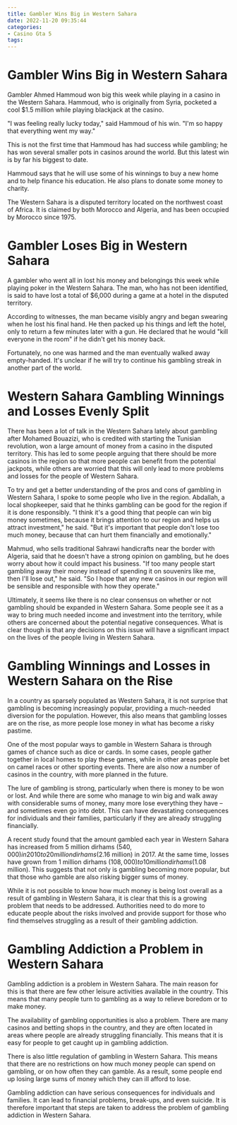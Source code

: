 ```yaml
---
title: Gambler Wins Big in Western Sahara
date: 2022-11-20 09:35:44
categories:
- Casino Gta 5
tags:
---
```



#  Gambler Wins Big in Western Sahara

Gambler Ahmed Hammoud won big this week while playing in a casino in the Western Sahara. Hammoud, who is originally from Syria, pocketed a cool $1.5 million while playing blackjack at the casino.

"I was feeling really lucky today," said Hammoud of his win. "I'm so happy that everything went my way."

This is not the first time that Hammoud has had success while gambling; he has won several smaller pots in casinos around the world. But this latest win is by far his biggest to date.

Hammoud says that he will use some of his winnings to buy a new home and to help finance his education. He also plans to donate some money to charity.

The Western Sahara is a disputed territory located on the northwest coast of Africa. It is claimed by both Morocco and Algeria, and has been occupied by Morocco since 1975.

#  Gambler Loses Big in Western Sahara 

A gambler who went all in lost his money and belongings this week while playing poker in the Western Sahara. The man, who has not been identified, is said to have lost a total of $6,000 during a game at a hotel in the disputed territory. 

According to witnesses, the man became visibly angry and began swearing when he lost his final hand. He then packed up his things and left the hotel, only to return a few minutes later with a gun. He declared that he would "kill everyone in the room" if he didn't get his money back. 

Fortunately, no one was harmed and the man eventually walked away empty-handed. It's unclear if he will try to continue his gambling streak in another part of the world.

#  Western Sahara Gambling Winnings and Losses Evenly Split 

There has been a lot of talk in the Western Sahara lately about gambling after Mohamed Bouazizi, who is credited with starting the Tunisian revolution, won a large amount of money from a casino in the disputed territory. This has led to some people arguing that there should be more casinos in the region so that more people can benefit from the potential jackpots, while others are worried that this will only lead to more problems and losses for the people of Western Sahara.

To try and get a better understanding of the pros and cons of gambling in Western Sahara, I spoke to some people who live in the region. Abdallah, a local shopkeeper, said that he thinks gambling can be good for the region if it is done responsibly. "I think it's a good thing that people can win big money sometimes, because it brings attention to our region and helps us attract investment," he said. "But it's important that people don't lose too much money, because that can hurt them financially and emotionally."

Mahmud, who sells traditional Sahrawi handicrafts near the border with Algeria, said that he doesn't have a strong opinion on gambling, but he does worry about how it could impact his business. "If too many people start gambling away their money instead of spending it on souvenirs like me, then I'll lose out," he said. "So I hope that any new casinos in our region will be sensible and responsible with how they operate."

Ultimately, it seems like there is no clear consensus on whether or not gambling should be expanded in Western Sahara. Some people see it as a way to bring much needed income and investment into the territory, while others are concerned about the potential negative consequences. What is clear though is that any decisions on this issue will have a significant impact on the lives of the people living in Western Sahara.

#  Gambling Winnings and Losses in Western Sahara on the Rise 

In a country as sparsely populated as Western Sahara, it is not surprise that gambling is becoming increasingly popular, providing a much-needed diversion for the population. However, this also means that gambling losses are on the rise, as more people lose money in what has become a risky pastime.

One of the most popular ways to gamble in Western Sahara is through games of chance such as dice or cards. In some cases, people gather together in local homes to play these games, while in other areas people bet on camel races or other sporting events. There are also now a number of casinos in the country, with more planned in the future.

The lure of gambling is strong, particularly when there is money to be won or lost. And while there are some who manage to win big and walk away with considerable sums of money, many more lose everything they have – and sometimes even go into debt. This can have devastating consequences for individuals and their families, particularly if they are already struggling financially.

A recent study found that the amount gambled each year in Western Sahara has increased from 5 million dirhams ($540,000) in 2010 to 20 million dirhams ($2.16 million) in 2017. At the same time, losses have grown from 1 million dirhams ($108,000) to 10 million dirhams ($1.08 million). This suggests that not only is gambling becoming more popular, but that those who gamble are also risking bigger sums of money.

While it is not possible to know how much money is being lost overall as a result of gambling in Western Sahara, it is clear that this is a growing problem that needs to be addressed. Authorities need to do more to educate people about the risks involved and provide support for those who find themselves struggling as a result of their gambling addiction.

#  Gambling Addiction a Problem in Western Sahara

Gambling addiction is a problem in Western Sahara. The main reason for this is that there are few other leisure activities available in the country. This means that many people turn to gambling as a way to relieve boredom or to make money.

The availability of gambling opportunities is also a problem. There are many casinos and betting shops in the country, and they are often located in areas where people are already struggling financially. This means that it is easy for people to get caught up in gambling addiction.

There is also little regulation of gambling in Western Sahara. This means that there are no restrictions on how much money people can spend on gambling, or on how often they can gamble. As a result, some people end up losing large sums of money which they can ill afford to lose.

Gambling addiction can have serious consequences for individuals and families. It can lead to financial problems, break-ups, and even suicide. It is therefore important that steps are taken to address the problem of gambling addiction in Western Sahara.
